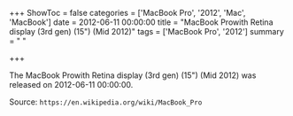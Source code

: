 +++
ShowToc = false
categories = ['MacBook Pro', '2012', 'Mac', 'MacBook']
date = 2012-06-11 00:00:00
title = "MacBook Prowith Retina display (3rd gen) (15\") (Mid 2012)"
tags = ['MacBook Pro', '2012']
summary = " "

+++

The MacBook Prowith Retina display (3rd gen) (15") (Mid 2012) was released on 2012-06-11 00:00:00.

Source: `https://en.wikipedia.org/wiki/MacBook_Pro`


